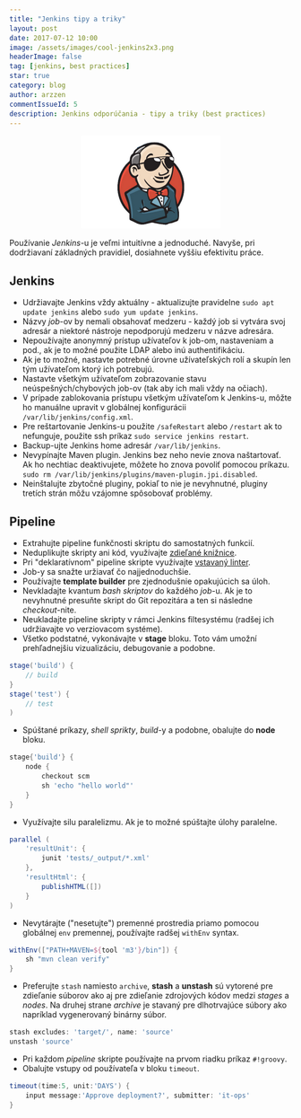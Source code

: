 ```yaml
---
title: "Jenkins tipy a triky"
layout: post
date: 2017-07-12 10:00
image: /assets/images/cool-jenkins2x3.png
headerImage: false
tag: [jenkins, best practices]
star: true
category: blog
author: arzzen
commentIssueId: 5
description: Jenkins odporúčania - tipy a triky (best practices)
---
```


<center>
    <img src="/assets/images/cool-jenkins2x3.png" /> 
</center>

Používanie _Jenkins_-u je veľmi intuitívne a jednoduché. Navyše, pri dodržiavaní základných pravidiel, dosiahnete vyššiu efektivitu práce.

## Jenkins

- Udržiavajte Jenkins vždy aktuálny - aktualizujte pravidelne `sudo apt update jenkins` alebo `sudo yum update jenkins`.
- Názvy _job_-ov by nemali obsahovať medzeru - každý job si vytvára svoj adresár a niektoré nástroje nepodporujú medzeru v názve adresára.
- Nepoužívajte anonymný prístup užívateľov k job-om, nastaveniam a pod., ak je to možné použite LDAP alebo inú authentifikáciu.
- Ak je to možné, nastavte potrebné úrovne užívateľských rolí a skupín len tým užívateľom ktorý ich potrebujú.
- Nastavte všetkým užívateľom zobrazovanie stavu neúspešných/chybových job-ov (tak aby ich mali vždy na očiach).
- V prípade zablokovania prístupu všetkým užívateľom k Jenkins-u, môžte ho manuálne upravit v globálnej konfigurácii `/var/lib/jenkins/config.xml`.
- Pre reštartovanie Jenkins-u použite `/safeRestart` alebo `/restart` ak to nefunguje, použite ssh príkaz `sudo service jenkins restart`.
- Backup-ujte Jenkins home adresár `/var/lib/jenkins`.
- Nevypínajte Maven plugin. Jenkins bez neho nevie znova naštartovať. Ak ho nechtiac deaktivujete, môžete ho znova povoliť pomocou príkazu.
`sudo rm /var/lib/jenkins/plugins/maven-plugin.jpi.disabled`.
- Neinštalujte zbytočné pluginy, pokiaľ to nie je nevyhnutné, pluginy tretích strán môžu vzájomne spôsobovať problémy.


## Pipeline

- Extrahujte pipeline funkčnosti skriptu do samostatných funkcií.
- Neduplikujte skripty ani kód, využívajte [zdieľané knižnice](https://github.com/jenkinsci/workflow-cps-global-lib-plugin/blob/master/README.md).
- Pri "deklaratívnom" pipeline skripte využívajte [vstavaný linter](https://jenkins.io/doc/book/pipeline/development/#linter).
- Job-y sa snažte uržiavať čo najjednoduchšie.
- Používajte **template builder** pre zjednodušnie opakujúcich sa úloh.
- Nevkladajte kvantum _bash skriptov_ do každého _job_-u. Ak je to nevyhnutné presuňte skript do Git repozitára a ten si následne _checkout_-nite.
- Neukladajte pipeline skripty v rámci Jenkins filtesystému (radšej ich udržiavajte vo verziovacom systéme).
- Všetko podstatné, vykonávajte v **stage** bloku. Toto vám umožní prehľadnejšiu vizualizáciu, debugovanie a podobne.
```groovy
stage('build') {
    // build
}
stage('test') {
    // test
)
```
- Spúštané príkazy, _shell sprikty_, _build_-y a podobne, obalujte do **node** bloku.
```groovy
stage{'build'} {
    node {
        checkout scm
        sh 'echo "hello world"'
    }
}
```
- Využívajte silu paralelizmu. Ak je to možné spúštajte úlohy paralelne.
```groovy
parallel (
    'resultUnit': {
        junit 'tests/_output/*.xml'
    },
    'resultHtml': {
        publishHTML([])
    }
)
```
- Nevytárajte ("nesetujte") premenné prostredia priamo pomocou globálnej `env` premennej, používajte radšej `withEnv` syntax.
```groovy
withEnv(["PATH+MAVEN=${tool 'm3'}/bin"]) {
    sh "mvn clean verify"
}
```
- Preferujte `stash` namiesto `archive`, **stash** a **unstash** sú vytorené pre zdieľanie súborov ako aj pre zdieľanie zdrojových kódov medzi _stages_ a _nodes_.
Na druhej strane _archive_ je stavaný pre dlhotrvajúce súbory ako napríklad vygenerovaný binárny súbor.
```groovy
stash excludes: 'target/', name: 'source'
unstash 'source'
```
- Pri každom _pipeline_ skripte používajte na prvom riadku príkaz `#!groovy`.
- Obalujte vstupy od používateľa v bloku `timeout`.
```groovy
timeout(time:5, unit:'DAYS') {
    input message:'Approve deployment?', submitter: 'it-ops'
}
```

